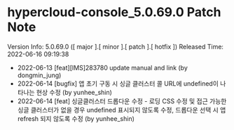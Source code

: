 # hypercloud-console_5.0.69.0 Patch Note

Version Info: 5.0.69.0 ([ major ].[ minor ].[ patch ].[ hotfix ])
Released Time: 2022-06-16 09:19:38

- 2022-06-13 [feat][IMS]283780 update manual and link (by dongmin_jung) 
- 2022-06-14 [bugfix] 앱 초기 구동 시 싱글 클러스터 콜 URL에 undefined이 나타나는 현상 수정 (by yunhee_shin) 
- 2022-06-14 [feat] 싱글클러스터 드롭다운 수정 - 로딩 CSS 수정 및 접근 가능한 싱글 클러스터가 없을 경우 undefined 표시되지 않도록 수정, 드롭다운 선택 시 앱 refresh 되지 않도록 수정 (by yunhee_shin) 

